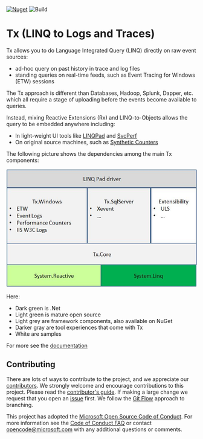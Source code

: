 [![Nuget](https://img.shields.io/nuget/vpre/Tx.All.svg)](https://www.nuget.org/packages/Tx.All/)
![Build](https://ecs10.visualstudio.com/_apis/public/build/definitions/79dfec19-0be4-4364-86ec-b0b3146b0dc3/19/badge)

# Tx (LINQ to Logs and Traces)
 
Tx allows you to do Language Integrated Query (LINQ) directly on raw event sources:

- ad-hoc query on past history in trace and log files
- standing queries on real-time feeds, such as Event Tracing for Windows (ETW) sessions

The Tx approach is different than Databases, Hadoop, Splunk, Dapper, etc. which all require a stage of uploading before the events become available to queries.

Instead, mixing Reactive Extensions (Rx) and LINQ-to-Objects allows the query to be embedded anywhere including:

- In light-weight UI tools like [LINQPad](Source/Tx.LinqPad/Readme.md)  and [SvcPerf](http://svcperf.codeplex.com)
- On original source machines, such as [Synthetic Counters](Samples/SyntheticCounters/Readme.md)


The following picture shows the dependencies among the main Tx components:

![TxCodeMap.JPG](TxCodeMap.JPG)

Here:

- Dark green is .Net
- Light green is mature open source
- Light grey are framework components, also available on NuGet
- Darker gray are tool experiences that come with Tx
- White are samples

For more see the [documentation](Doc/Readme.md)

## Contributing

There are lots of ways to contribute to the project, and we appreciate our [contributors](Contributors.txt). We strongly welcome and encourage contributions to this project. Please read the [contributor's guide][ContribGuide]. If making a large change we request that you open an [issue][GitHubIssue] first. We follow the [Git Flow][GitFlow] approach to branching. 

This project has adopted the [Microsoft Open Source Code of Conduct](https://opensource.microsoft.com/codeofconduct/). For more information see the [Code of Conduct FAQ](https://opensource.microsoft.com/codeofconduct/faq/) or contact [opencode@microsoft.com](mailto:opencode@microsoft.com) with any additional questions or comments.

[ContribGuide]: Doc/CONTRIBUTING.md
[GitFlow]: http://nvie.com/posts/a-successful-git-branching-model/
[GitHubIssue]: https://github.com/Microsoft/Tx/issues
